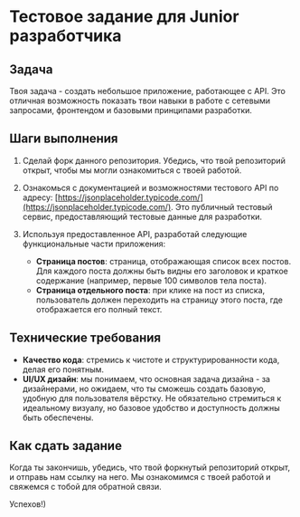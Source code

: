 # Тестовое задание для Junior разработчика

## Задача

Твоя задача - создать небольшое приложение, работающее с API. Это отличная возможность показать твои навыки в работе с сетевыми запросами, фронтендом и базовыми принципами разработки.

## Шаги выполнения

1. Сделай форк данного репозитория. Убедись, что твой репозиторий открыт, чтобы мы могли ознакомиться с твоей работой.

2. Ознакомься с документацией и возможностями тестового API по адресу: [https://jsonplaceholder.typicode.com/](https://jsonplaceholder.typicode.com/). Это публичный тестовый сервис, предоставляющий тестовые данные для разработки.

3. Используя предоставленное API, разработай следующие функциональные части приложения:
   - **Страница постов**: страница, отображающая список всех постов. Для каждого поста должны быть видны его заголовок и краткое содержание (например, первые 100 символов тела поста).
   - **Страница отдельного поста**: при клике на пост из списка, пользователь должен переходить на страницу этого поста, где отображается его полный текст.

## Технические требования

- **Качество кода**: стремись к чистоте и структурированности кода, делая его понятным.
- **UI/UX дизайн**: мы понимаем, что основная задача дизайна - за дизайнерами, но ожидаем, что ты сможешь создать базовую, удобную для пользователя вёрстку. Не обязательно стремиться к идеальному визуалу, но базовое удобство и доступность должны быть обеспечены.

## Как сдать задание

Когда ты закончишь, убедись, что твой форкнутый репозиторий открыт, и отправь нам ссылку на него. Мы ознакомимся с твоей работой и свяжемся с тобой для обратной связи.

Успехов!)
